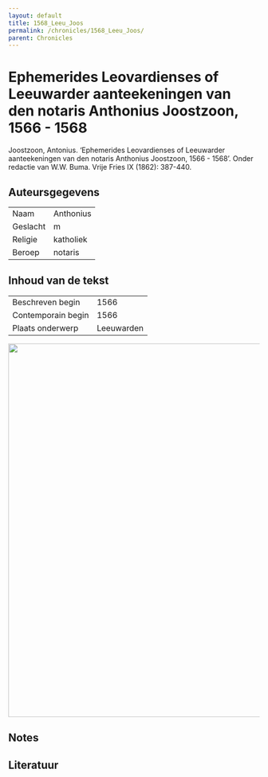 ```yaml
---
layout: default
title: 1568_Leeu_Joos
permalink: /chronicles/1568_Leeu_Joos/
parent: Chronicles
--- 
```



# Ephemerides Leovardienses of Leeuwarder aanteekeningen van den notaris Anthonius Joostzoon, 1566 - 1568 

Joostzoon, Antonius. ‘Ephemerides Leovardienses of Leeuwarder aanteekeningen van den notaris Anthonius Joostzoon, 1566 - 1568’. Onder redactie van W.W. Buma. Vrije Fries IX (1862): 387-440. 

## Auteursgegevens 

| | | 
| --------------- | --------------- | 
| Naam | Anthonius  | 
| Geslacht | m | 
| Religie | katholiek | 
| Beroep | notaris | 

## Inhoud van de tekst 

| | | 
| --------------- | --------------- | 
| Beschreven begin | 1566 | 
| Contemporain begin | 1566 | 
| Plaats onderwerp | Leeuwarden | 

[<img src="..\..\barplots_chronicles\1568_Leeu_Joos.jpg" width="750"/>](..\..\barplots_chronicles\1568_Leeu_Joos.jpg) 

## Notes 

## Literatuur 

